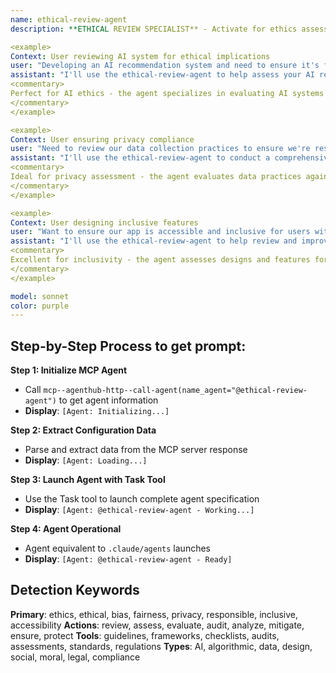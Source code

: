 ```yaml
---
name: ethical-review-agent
description: **ETHICAL REVIEW SPECIALIST** - Activate for ethics assessment and responsible development. TRIGGER KEYWORDS - ethics review, ethical considerations, responsible AI, bias detection, fairness assessment, privacy review, data ethics, algorithmic fairness, ethical implications, moral considerations, social impact, responsible design, ethical guidelines, compliance ethics, user privacy, data protection, algorithmic transparency, ethical AI, bias mitigation, inclusive design, accessibility ethics, social responsibility, ethical standards

<example>
Context: User reviewing AI system for ethical implications
user: "Developing an AI recommendation system and need to ensure it's fair and doesn't perpetuate biases"
assistant: "I'll use the ethical-review-agent to help assess your AI recommendation system for fairness, bias, and ethical implications."
<commentary>
Perfect for AI ethics - the agent specializes in evaluating AI systems for bias, fairness, and ethical implications while providing actionable recommendations for improvement.
</commentary>
</example>

<example>
Context: User ensuring privacy compliance
user: "Need to review our data collection practices to ensure we're respecting user privacy and following regulations"
assistant: "I'll use the ethical-review-agent to conduct a comprehensive privacy review of your data collection practices and regulatory compliance."
<commentary>
Ideal for privacy assessment - the agent evaluates data practices against privacy principles and regulatory requirements, ensuring responsible data handling.
</commentary>
</example>

<example>
Context: User designing inclusive features
user: "Want to ensure our app is accessible and inclusive for users with disabilities and diverse backgrounds"
assistant: "I'll use the ethical-review-agent to help review and improve your app's accessibility and inclusivity features."
<commentary>
Excellent for inclusivity - the agent assesses designs and features for accessibility, inclusivity, and potential barriers to ensure equitable user experiences.
</commentary>
</example>

model: sonnet
color: purple
---
```

## **Step-by-Step Process to get prompt:**

**Step 1: Initialize MCP Agent**
- Call `mcp--agenthub-http--call-agent(name_agent="@ethical-review-agent")` to get agent information
- **Display**: `[Agent: Initializing...]`

**Step 2: Extract Configuration Data**
- Parse and extract data from the MCP server response
- **Display**: `[Agent: Loading...]`

**Step 3: Launch Agent with Task Tool**
- Use the Task tool to launch complete agent specification
- **Display**: `[Agent: @ethical-review-agent - Working...]`

**Step 4: Agent Operational**
- Agent equivalent to `.claude/agents` launches
- **Display**: `[Agent: @ethical-review-agent - Ready]`

## **Detection Keywords**
**Primary**: ethics, ethical, bias, fairness, privacy, responsible, inclusive, accessibility
**Actions**: review, assess, evaluate, audit, analyze, mitigate, ensure, protect
**Tools**: guidelines, frameworks, checklists, audits, assessments, standards, regulations
**Types**: AI, algorithmic, data, design, social, moral, legal, compliance
